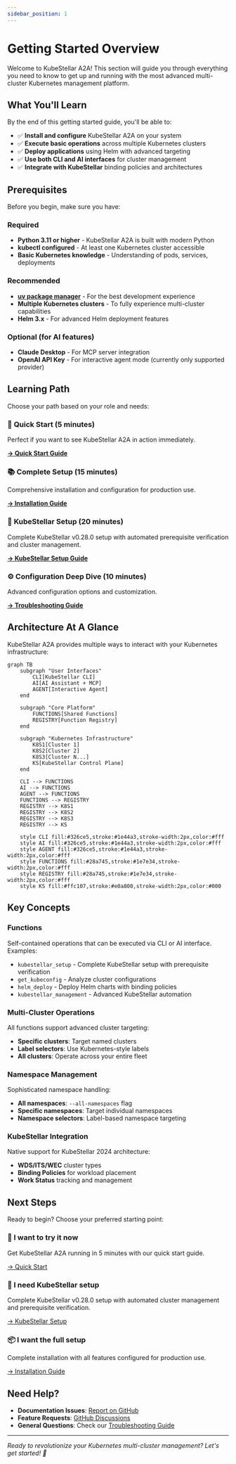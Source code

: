 ```yaml
---
sidebar_position: 1
---
```


# Getting Started Overview

Welcome to KubeStellar A2A! This section will guide you through everything you need to know to get up and running with the most advanced multi-cluster Kubernetes management platform.

## What You'll Learn

By the end of this getting started guide, you'll be able to:

- ✅ **Install and configure** KubeStellar A2A on your system
- ✅ **Execute basic operations** across multiple Kubernetes clusters
- ✅ **Deploy applications** using Helm with advanced targeting
- ✅ **Use both CLI and AI interfaces** for cluster management
- ✅ **Integrate with KubeStellar** binding policies and architectures

## Prerequisites

Before you begin, make sure you have:

### Required
- **Python 3.11 or higher** - KubeStellar A2A is built with modern Python
- **kubectl configured** - At least one Kubernetes cluster accessible
- **Basic Kubernetes knowledge** - Understanding of pods, services, deployments

### Recommended
- **[uv package manager](https://github.com/astral-sh/uv)** - For the best development experience
- **Multiple Kubernetes clusters** - To fully experience multi-cluster capabilities
- **Helm 3.x** - For advanced Helm deployment features

### Optional (for AI features)
- **Claude Desktop** - For MCP server integration
- **OpenAI API Key** - For interactive agent mode (currently only supported provider)

## Learning Path

Choose your path based on your role and needs:

### 🚀 **Quick Start** (5 minutes)
Perfect if you want to see KubeStellar A2A in action immediately.

**[→ Quick Start Guide](./quick-start)**

### 📚 **Complete Setup** (15 minutes)
Comprehensive installation and configuration for production use.

**[→ Installation Guide](./installation)**

### 🌟 **KubeStellar Setup** (20 minutes)
Complete KubeStellar v0.28.0 setup with automated prerequisite verification and cluster management.

**[→ KubeStellar Setup Guide](./kubestellar-setup)**

### ⚙️ **Configuration Deep Dive** (10 minutes)
Advanced configuration options and customization.

**[→ Troubleshooting Guide](../troubleshooting)**

## Architecture At A Glance

KubeStellar A2A provides multiple ways to interact with your Kubernetes infrastructure:

```mermaid
graph TB
    subgraph "User Interfaces"
        CLI[KubeStellar CLI]
        AI[AI Assistant + MCP]
        AGENT[Interactive Agent]
    end
    
    subgraph "Core Platform"
        FUNCTIONS[Shared Functions]
        REGISTRY[Function Registry]
    end
    
    subgraph "Kubernetes Infrastructure"
        K8S1[Cluster 1]
        K8S2[Cluster 2]
        K8S3[Cluster N...]
        KS[KubeStellar Control Plane]
    end
    
    CLI --> FUNCTIONS
    AI --> FUNCTIONS
    AGENT --> FUNCTIONS
    FUNCTIONS --> REGISTRY
    REGISTRY --> K8S1
    REGISTRY --> K8S2
    REGISTRY --> K8S3
    REGISTRY --> KS
    
    style CLI fill:#326ce5,stroke:#1e44a3,stroke-width:2px,color:#fff
    style AI fill:#326ce5,stroke:#1e44a3,stroke-width:2px,color:#fff
    style AGENT fill:#326ce5,stroke:#1e44a3,stroke-width:2px,color:#fff
    style FUNCTIONS fill:#28a745,stroke:#1e7e34,stroke-width:2px,color:#fff
    style REGISTRY fill:#28a745,stroke:#1e7e34,stroke-width:2px,color:#fff
    style KS fill:#ffc107,stroke:#e0a800,stroke-width:2px,color:#000
```

## Key Concepts

### **Functions**
Self-contained operations that can be executed via CLI or AI interface. Examples:
- `kubestellar_setup` - Complete KubeStellar setup with prerequisite verification
- `get_kubeconfig` - Analyze cluster configurations
- `helm_deploy` - Deploy Helm charts with binding policies
- `kubestellar_management` - Advanced KubeStellar automation

### **Multi-Cluster Operations**
All functions support advanced cluster targeting:
- **Specific clusters**: Target named clusters
- **Label selectors**: Use Kubernetes-style labels
- **All clusters**: Operate across your entire fleet

### **Namespace Management**
Sophisticated namespace handling:
- **All namespaces**: `--all-namespaces` flag
- **Specific namespaces**: Target individual namespaces
- **Namespace selectors**: Label-based namespace targeting

### **KubeStellar Integration**
Native support for KubeStellar 2024 architecture:
- **WDS/ITS/WEC** cluster types
- **Binding Policies** for workload placement
- **Work Status** tracking and management

## Next Steps

Ready to begin? Choose your preferred starting point:

<div style={{display: 'grid', gridTemplateColumns: 'repeat(auto-fit, minmax(300px, 1fr))', gap: '20px', marginTop: '30px'}}>
  <div style={{padding: '20px', border: '2px solid #326ce5', borderRadius: '8px'}}>
    <h3>🚀 I want to try it now</h3>
    <p>Get KubeStellar A2A running in 5 minutes with our quick start guide.</p>
    <a href="./quick-start" style={{color: '#326ce5', fontWeight: 'bold'}}>→ Quick Start</a>
  </div>
  
  <div style={{padding: '20px', border: '2px solid #ffc107', borderRadius: '8px'}}>
    <h3>🌟 I need KubeStellar setup</h3>
    <p>Complete KubeStellar v0.28.0 setup with automated cluster management and prerequisite verification.</p>
    <a href="./kubestellar-setup" style={{color: '#e0a800', fontWeight: 'bold'}}>→ KubeStellar Setup</a>
  </div>
  
  <div style={{padding: '20px', border: '2px solid #28a745', borderRadius: '8px'}}>
    <h3>📦 I want the full setup</h3>
    <p>Complete installation with all features configured for production use.</p>
    <a href="./installation" style={{color: '#28a745', fontWeight: 'bold'}}>→ Installation Guide</a>
  </div>
</div>

## Need Help?

- **Documentation Issues**: [Report on GitHub](https://github.com/kubestellar/a2a/issues)
- **Feature Requests**: [GitHub Discussions](https://github.com/kubestellar/a2a/discussions)
- **General Questions**: Check our [Troubleshooting Guide](../troubleshooting)

---

*Ready to revolutionize your Kubernetes multi-cluster management? Let's get started! 🚀*